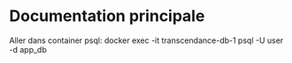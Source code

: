 # Documentation principale

Aller dans container psql:
    docker exec -it transcendance-db-1 psql -U user -d app_db

